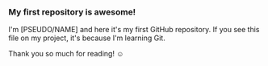 ### My first repository is awesome!

I'm [PSEUDO/NAME] and here it's my first GitHub repository.
If you see this file on my project, it's because I'm learning Git.

Thank you so much for reading! ☺
